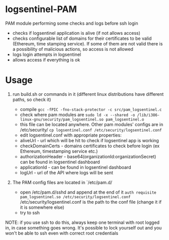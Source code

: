 # logsentinel-PAM
PAM module performing some checks and logs before ssh login
- checks if logsentinel application is alive (if not allows access)
- checks configurable list of domains for their certificates to be valid (Ethereum, time stamping service).
If some of them are not valid there is a possibility of malicious actions, so access is not allowed
- logs login attempts in logsentinel
- allows access if everything is ok

# Usage

1. run build.sh or commands in it (different linux distributions have different paths, so check it)
    - compile
`gcc -fPIC -fno-stack-protector -c src/pam_logsentinel.c`
    - check where pam modules are
`sudo ld -x --shared -o /lib/i386-linux-gnu/security/pam_logsentinel.so pam_logsentinel.o`
    - this file can be located anywhere. Other pam modules' configs are in /etc/security/
`cp logsentinel.conf /etc/security/logsentinel.conf`
    - edit logsentinel.conf with appropriate properties:
    * aliveUrl - url which will be hit to check if logsentinel app is working
    * checkDomainCerts - domains certificates to check before login (ex Ethereum, timestamping service etc.)
    * authorizationHeader - base64(organizationId:organizationSecret) can be found in logsentinel dashboard
    * applicationId - can be found in logsentinel dashboard
    * logUrl - url of the API where logs will be sent

2. The PAM config files are located in `/etc/pam.d/
    - open /etc/pam.d/sshd and append at the end of it
`auth requisite pam_logsentinel.so /etc/security/logsentinel.conf`
/etc/security/logsentinel.conf is the path to the conf file (change it if it is somewhere else)
    - try to ssh

NOTE: if you use ssh to do this, always keep one terminal with root logged in, in case something goes wrong.
It's possible to lock yourself out and you won't be able to ssh even with correct root credentials